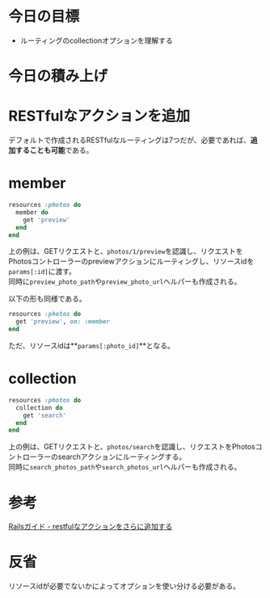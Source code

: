 # 今日の目標

- ルーティングのcollectionオプションを理解する

# 今日の積み上げ

# RESTfulなアクションを追加

デフォルトで作成されるRESTfulなルーティングは7つだが、必要であれば、**追加することも可能**である。

# member

```ruby
resources :photos do
  member do
    get 'preview'
  end
end
```
上の例は、GETリクエストと、`photos/1/preview`を認識し、リクエストをPhotosコントローラーのpreviewアクションにルーティングし、リソースidを`params[:id]`に渡す。  
同時に`preview_photo_path`や`preview_photo_url`ヘルパーも作成される。  

以下の形も同様である。
```ruby
resources :photos do
  get 'preview', on: :member
end
```
ただ、リソースidは**`params[:photo_id]`**となる。

# collection

```ruby
resources :photos do
  collection do
    get 'search'
  end
end
```
上の例は、GETリクエストと、`photos/search`を認識し、リクエストをPhotosコントローラーのsearchアクションにルーティングする。  
同時に`search_photos_path`や`search_photos_url`ヘルパーも作成される。  

# 参考
[Railsガイド - restfulなアクションをさらに追加する](https://railsguides.jp/routing.html#restful%E3%81%AA%E3%82%A2%E3%82%AF%E3%82%B7%E3%83%A7%E3%83%B3%E3%82%92%E3%81%95%E3%82%89%E3%81%AB%E8%BF%BD%E5%8A%A0%E3%81%99%E3%82%8B)

# 反省

リソースidが必要でないかによってオプションを使い分ける必要がある。